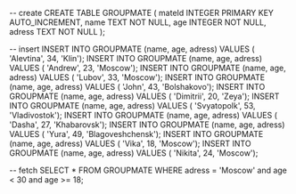 
-- create
CREATE TABLE GROUPMATE (
  mateId INTEGER PRIMARY KEY AUTO_INCREMENT,
  name TEXT NOT NULL,
  age INTEGER NOT NULL,
  adress TEXT NOT NULL
);

-- insert
INSERT INTO GROUPMATE (name, age, adress) VALUES ( 'Alevtina', 34, 'Klin');
INSERT INTO GROUPMATE (name, age, adress) VALUES ( 'Andrew', 23, 'Moscow');
INSERT INTO GROUPMATE (name, age, adress) VALUES ( 'Lubov', 33, 'Moscow');
INSERT INTO GROUPMATE (name, age, adress) VALUES ( 'John', 43, 'Bolshakovo');
INSERT INTO GROUPMATE (name, age, adress) VALUES ( 'Dimitrii', 20, 'Zeya');
INSERT INTO GROUPMATE (name, age, adress) VALUES ( 'Svyatopolk', 53, 'Vladivostok');
INSERT INTO GROUPMATE (name, age, adress) VALUES ( 'Dasha', 27, 'Khabarovsk');
INSERT INTO GROUPMATE (name, age, adress) VALUES ( 'Yura', 49, 'Blagoveshchensk');
INSERT INTO GROUPMATE (name, age, adress) VALUES ( 'Vika', 18, 'Moscow');
INSERT INTO GROUPMATE (name, age, adress) VALUES ( 'Nikita', 24, 'Moscow');
 
-- fetch 
SELECT * FROM GROUPMATE WHERE adress = 'Moscow' and age < 30 and age >= 18;

